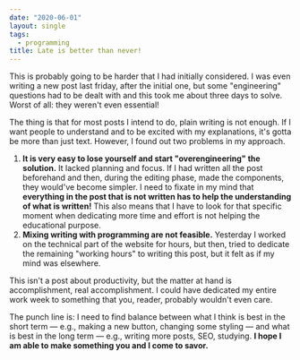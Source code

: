 ```yaml
---
date: "2020-06-01"
layout: single
tags:
  - programming
title: Late is better than never!
---
```


This is probably going to be harder that I had initially considered. I was even writing a new post last friday, after the initial one, but some "engineering" questions had to be dealt with and this took me about three days to solve. Worst of all: they weren't even essential!

The thing is that for most posts I intend to do, plain writing is not enough. If I want people to understand and to be excited with my explanations, it's gotta be more than just text. However, I found out two problems in my approach.

1. **It is very easy to lose yourself and start "overengineering" the solution.** It lacked planning and focus. If I had written all the post beforehand and then, during the editing phase, made the components, they would've become simpler. I need to fixate in my mind that **everything in the post that is not written has to help the understanding of what is written!** This also means that I have to look for that specific moment when dedicating more time and effort is not helping the educational purpose.
2. **Mixing writing with programming are not feasible.** Yesterday I worked on the technical part of the website for hours, but then, tried to dedicate the remaining "working hours" to writing this post, but it felt as if my mind was elsewhere.

This isn't a post about productivity, but the matter at hand is accomplishment, real accomplishment. I could have dedicated my entire work week to something that you, reader, probably wouldn't even care.

The punch line is: I need to find balance between what I think is best in the short term — e.g., making a new button, changing some styling — and what is best in the long term — e.g., writing more posts, SEO, studying. **I hope I am able to make something you and I come to savor.**
